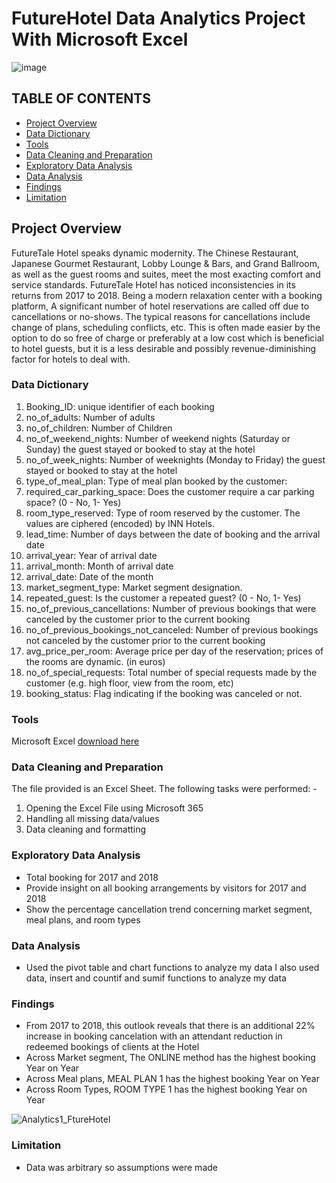 # FutureHotel Data Analytics Project With Microsoft Excel
![image](https://github.com/kayfreeman/ExcelProjects/assets/46418844/d9750ccd-68fb-4acd-8ced-afb77da3d39d)

## TABLE OF CONTENTS
- [Project Overview](#project-overview)
- [Data Dictionary](#data-dictionary)
- [Tools](#tools)
- [Data Cleaning and Preparation](#data-cleaning-and-preparation)
- [Exploratory Data Analysis](#exploratory-data-analysis)
- [Data Analysis](#data-analysis)
- [Findings](#findings)
- [Limitation](#limitation)

## Project Overview
FutureTale Hotel speaks dynamic modernity. The Chinese Restaurant, Japanese Gourmet Restaurant, Lobby Lounge & Bars, and Grand Ballroom, as well as the guest rooms and suites, meet the most exacting comfort and service standards.
FutureTale Hotel has noticed inconsistencies in its returns from 2017 to 2018. Being a modern relaxation center with a booking platform, A significant number of hotel reservations are called off due to cancellations or no-shows. The typical reasons for cancellations include change of plans, scheduling conflicts, etc. This is often made easier by the option to do so free of charge or preferably at a low cost which is beneficial to hotel guests, but it is a less desirable and possibly revenue-diminishing factor for hotels to deal with.

### Data Dictionary
1. Booking_ID: unique identifier of each booking
2. no_of_adults: Number of adults
3. no_of_children: Number of Children
4. no_of_weekend_nights: Number of weekend nights (Saturday or Sunday) the guest stayed or booked to stay at the hotel
5. no_of_week_nights: Number of weeknights (Monday to Friday) the guest stayed or booked to stay at the hotel
6. type_of_meal_plan: Type of meal plan booked by the customer:
7. required_car_parking_space: Does the customer require a car parking space? (0 - No, 1- Yes)
8. room_type_reserved: Type of room reserved by the customer. The values are ciphered (encoded) by INN Hotels.
9. lead_time: Number of days between the date of booking and the arrival date
10. arrival_year: Year of arrival date
11. arrival_month: Month of arrival date
12. arrival_date: Date of the month
13. market_segment_type: Market segment designation.
14. repeated_guest: Is the customer a repeated guest? (0 - No, 1- Yes)
15. no_of_previous_cancellations: Number of previous bookings that were canceled by the customer prior to the current booking
16. no_of_previous_bookings_not_canceled: Number of previous bookings not canceled by the customer prior to the current booking
17. avg_price_per_room: Average price per day of the reservation; prices of the rooms are dynamic. (in euros)
18. no_of_special_requests: Total number of special requests made by the customer (e.g. high floor, view from the room, etc)
19. booking_status: Flag indicating if the booking was canceled or not.

### Tools
Microsoft Excel [download here](https://microsoft.com)

### Data Cleaning and Preparation
The file provided is an Excel Sheet. The following tasks were performed: -
1. Opening the Excel File using Microsoft 365
2. Handling all missing data/values
3. Data cleaning and formatting

### Exploratory Data Analysis
- Total booking for 2017 and 2018
- Provide insight on all booking arrangements by visitors for 2017 and 2018
- Show the percentage cancellation trend concerning market segment, meal plans, and room types

### Data Analysis
- Used the pivot table and chart functions to analyze my data
I also used data, insert and countif and sumif functions to analyze my data

### Findings
- From 2017 to 2018, this outlook reveals that there is an additional 22% increase in booking cancelation with an attendant reduction in redeemed bookings of clients at the Hotel
- Across Market segment, The ONLINE method has the highest booking Year on Year 
- Across Meal plans, MEAL PLAN 1 has the highest booking Year on Year
- Across Room Types, ROOM TYPE 1 has the highest booking Year on Year

![Analytics1_FtureHotel](https://github.com/kayfreeman/ExcelProjects/assets/46418844/f2b3283b-8aa7-4b81-aa20-94f5ff8546c7)

### Limitation
- Data was arbitrary so assumptions were made

